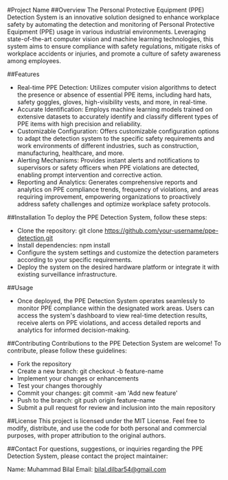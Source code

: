 #Project Name
##Overview
The Personal Protective Equipment (PPE) Detection System is an innovative solution designed to enhance workplace safety by automating the detection and monitoring of Personal Protective Equipment (PPE) usage in various industrial environments. Leveraging state-of-the-art computer vision and machine learning technologies, this system aims to ensure compliance with safety regulations, mitigate risks of workplace accidents or injuries, and promote a culture of safety awareness among employees.

##Features
* Real-time PPE Detection: Utilizes computer vision algorithms to detect the presence or absence of essential PPE items, including hard hats, safety goggles, gloves, high-visibility vests, and more, in real-time.
* Accurate Identification: Employs machine learning models trained on extensive datasets to accurately identify and classify different types of PPE items with high precision and reliability.
* Customizable Configuration: Offers customizable configuration options to adapt the detection system to the specific safety requirements and work environments of different industries, such as construction, manufacturing, healthcare, and more.
* Alerting Mechanisms: Provides instant alerts and notifications to supervisors or safety officers when PPE violations are detected, enabling prompt intervention and corrective action.
* Reporting and Analytics: Generates comprehensive reports and analytics on PPE compliance trends, frequency of violations, and areas requiring improvement, empowering organizations to proactively address safety challenges and optimize workplace safety protocols.

##Installation
To deploy the PPE Detection System, follow these steps:
* Clone the repository: git clone https://github.com/your-username/ppe-detection.git
* Install dependencies: npm install
* Configure the system settings and customize the detection parameters according to your specific requirements.
* Deploy the system on the desired hardware platform or integrate it with existing surveillance infrastructure.

##Usage
* Once deployed, the PPE Detection System operates seamlessly to monitor PPE compliance within the designated work areas. Users can access the system's dashboard to view real-time detection results, receive alerts on PPE violations, and access detailed reports and analytics for informed decision-making.

##Contributing
Contributions to the PPE Detection System are welcome! To contribute, please follow these guidelines:

* Fork the repository
* Create a new branch: git checkout -b feature-name
* Implement your changes or enhancements
* Test your changes thoroughly
* Commit your changes: git commit -am 'Add new feature'
* Push to the branch: git push origin feature-name
* Submit a pull request for review and inclusion into the main repository

##License
This project is licensed under the MIT License. Feel free to modify, distribute, and use the code for both personal and commercial purposes, with proper attribution to the original authors.

##Contact
For questions, suggestions, or inquiries regarding the PPE Detection System, please contact the project maintainer:

Name: Muhammad Bilal
Email: bilal.dilbar54@gmail.com
